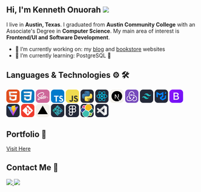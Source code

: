 <h2>Hi, I'm Kenneth Onuorah <img src="https://raw.githubusercontent.com/MartinHeinz/MartinHeinz/master/wave.gif" width="20px"></h2>
<p>
  I live in <strong>Austin, Texas</strong>. I graduated from <strong>Austin Community College</strong> with an Associate's Degree in <strong>Computer Science</strong>. My main area of interest is <strong>Frontend/UI and Software Development</strong>.
</p>

- 🔭 I’m currently working on: my [blog](https://github.com/KennethOnuorah/next-blog-website) and [bookstore](https://github.com/KennethOnuorah/bookworm) websites 
- 🌱 I’m currently learning: PostgreSQL 🐘

<h2>Languages & Technologies ⚙️ 🛠️</h2>
<div>
  <img src="https://github.com/tandpfun/skill-icons/blob/main/icons/HTML.svg" width="7%"/>
  <img src="https://github.com/tandpfun/skill-icons/blob/main/icons/CSS.svg" width="7%"/>
  <img src="https://github.com/tandpfun/skill-icons/blob/main/icons/Sass.svg" width="7%"/>
  <img src="https://github.com/tandpfun/skill-icons/blob/main/icons/TypeScript.svg" width="7%"/>
  <img src="https://github.com/tandpfun/skill-icons/blob/main/icons/JavaScript.svg" width="7%"/>
  <img src="https://github.com/tandpfun/skill-icons/blob/main/icons/Python-Dark.svg" width="7%"/>
  <img src="https://github.com/tandpfun/skill-icons/blob/main/icons/React-Dark.svg" width="7%"/>
  <img src="https://github.com/tandpfun/skill-icons/blob/main/icons/NextJS-Light.svg" width="7%"/>
  <img src="https://github.com/tandpfun/skill-icons/blob/main/icons/Redux.svg" width="7%"/>
  <img src="https://github.com/tandpfun/skill-icons/blob/main/icons/TailwindCSS-Dark.svg" width="7%"/>
  <img src="https://github.com/tandpfun/skill-icons/blob/main/icons/MaterialUI-Dark.svg" width="7%"/>
  <img src="https://github.com/tandpfun/skill-icons/blob/main/icons/Bootstrap.svg" width="7%"/>
  <img src="https://github.com/tandpfun/skill-icons/blob/main/icons/Vite-Dark.svg" width="7%"/>
  <img src="https://github.com/tandpfun/skill-icons/blob/main/icons/Git.svg" width="7%"/>
  <img src="https://github.com/tandpfun/skill-icons/blob/main/icons/Vercel-Light.svg" width="7%"/>
  <img src="https://github.com/tandpfun/skill-icons/blob/main/icons/Netlify-Dark.svg" width="7%"/>
  <img src="https://github.com/tandpfun/skill-icons/blob/main/icons/Figma-Dark.svg" width="7%"/>
  <img src="https://github.com/tandpfun/skill-icons/blob/main/icons/Elasticsearch-Dark.svg" width="7%"/>
  <img src="https://github.com/tandpfun/skill-icons/blob/main/icons/VSCode-Dark.svg" width="7%"/>
</div>

<h2>Portfolio 💼</h2>
<p>
  <a href="https://kennethonuorah.vercel.app">Visit Here</a>
</p>

<h2>Contact Me 📧</h2>

<p>
  <a href="https://www.linkedin.com/in/kenneth-onuorah-64640419b/">
    <img src="https://img.shields.io/badge/-Kenneth%20Onuorah-blue?style=flat-square&logo=Linkedin&logoColor=white&link=https://www.linkedin.com/in/kenneth-onuorah-64640419b/"/>
  </a>
  <a href="mailto:kenneth4832@gmail.com">
    <img src="https://img.shields.io/badge/-kenneth4832@gmail.com-c14438?style=flat-square&logo=Gmail&logoColor=white&link=mailto:kenneth4832@gmail.com"/>
  </a>
</p>

<!--
**KennethOnuorah/KennethOnuorah** is a ✨ _special_ ✨ repository because its `README.md` (this file) appears on your GitHub profile.

Here are some ideas to get you started:

- 🔭 I’m currently working on ...
- 🌱 I’m currently learning ...
- 👯 I’m looking to collaborate on ...
- 🤔 I’m looking for help with ...
- 💬 Ask me about ...
- 📫 How to reach me: ...
- 😄 Pronouns: ...
- ⚡ Fun fact: ...
-->

